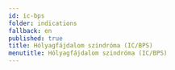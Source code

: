 ```yaml
---
id: ic-bps
folder: indications
fallback: en
published: true
title: Hólyagfájdalom szindróma (IC/BPS)
menutitle: Hólyagfájdalom szindróma (IC/BPS)
---
```

